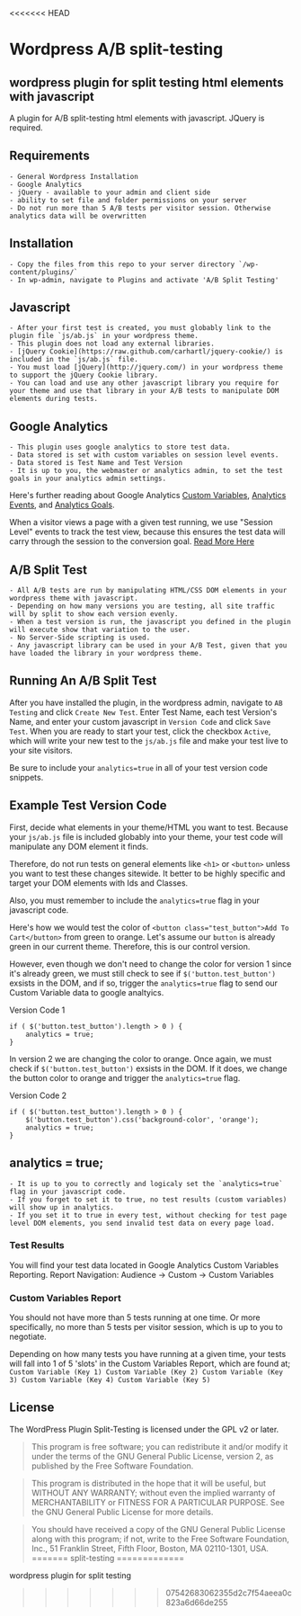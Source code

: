 <<<<<<< HEAD
# Wordpress A/B split-testing

## wordpress plugin for split testing html elements with javascript

A plugin for A/B split-testing html elements with javascript.  JQuery is required.

## Requirements
	- General Wordpress Installation
	- Google Analytics
	- jQuery - available to your admin and client side
	- ability to set file and folder permissions on your server
	- Do not run more than 5 A/B tests per visitor session. Otherwise analytics data will be overwritten

## Installation
	- Copy the files from this repo to your server directory `/wp-content/plugins/`
	- In wp-admin, navigate to Plugins and activate 'A/B Split Testing'

## Javascript
	- After your first test is created, you must globably link to the plugin file `js/ab.js` in your wordpress theme.
	- This plugin does not load any external libraries.
	- [jQuery Cookie](https://raw.github.com/carhartl/jquery-cookie/) is included in the `js/ab.js` file.
	- You must load [jQuery](http://jquery.com/) in your wordpress theme to support the jQuery Cookie library.
	- You can load and use any other javascript library you require for your theme and use that library in your A/B tests to manipulate DOM elements during tests.

## Google Analytics
	- This plugin uses google analytics to store test data.
	- Data stored is set with custom variables on session level events.
	- Data stored is Test Name and Test Version
	- It is up to you, the webmaster or analytics admin, to set the test goals in your analytics admin settings.

Here's further reading about Google Analytics [Custom Variables](https://developers.google.com/analytics/devguides/collection/gajs/gaTrackingCustomVariables), [Analytics Events](https://developers.google.com/analytics/devguides/collection/gajs/eventTrackerGuide), and [Analytics Goals](https://support.google.com/analytics/answer/1032415?hl=en).

When a visitor views a page with a given test running, we use "Session Level" events to track the test view, because this ensures the test data will carry through the session to the conversion goal. [Read More Here](http://www.kaushik.net/avinash/hits-sessions-metrics-dimensions-web-analytics/)

## A/B Split Test
	- All A/B tests are run by manipulating HTML/CSS DOM elements in your wordpress theme with javascript.
	- Depending on how many versions you are testing, all site traffic will by split to show each version evenly.
	- When a test version is run, the javascript you defined in the plugin will execute show that variation to the user.
	- No Server-Side scripting is used.
	- Any javascript library can be used in your A/B Test, given that you have loaded the library in your wordpress theme.

## Running An A/B Split Test

After you have installed the plugin, in the wordpress admin, navigate to `AB Testing` and click `Create New Test`. Enter Test Name, each test Version's Name, and enter your custom javascript in `Version Code` and click `Save Test`. When you are ready to start your test, click the checkbox `Active`, which will write your new test to the `js/ab.js` file and make your test live to your site visitors.

Be sure to include your `analytics=true` in all of your test version code snippets.

## Example Test Version Code

First, decide what elements in your theme/HTML you want to test.  Because your `js/ab.js` file is included globably into your theme, your test code will manipulate any DOM element it finds.

Therefore, do not run tests on general elements like `<h1>` or `<button>` unless you want to test these changes sitewide.  It better to be highly specific and target your DOM elements with Ids and Classes.

Also, you must remember to include the `analytics=true` flag in your javascript code.

Here's how we would test the color of `<button class="test_button">Add To Cart</button>` from green to orange.  Let's assume our `button` is already green in our current theme.  Therefore, this is our control version.

However, even though we don't need to change the color for version 1 since it's already green, we must still check to see if `$('button.test_button')` exsists in the DOM, and if so, trigger the `analytics=true` flag to send our Custom Variable data to google analtyics.

Version Code 1
```Javascipt
if ( $('button.test_button').length > 0 ) {
	analytics = true;
}
```
In version 2 we are changing the color to orange. Once again, we must check if `$('button.test_button')` exsists in the DOM.  If it does, we change the button color to orange and trigger the `analytics=true` flag.

Version Code 2
```Javascipt
if ( $('button.test_button').length > 0 ) {
	$('button.test_button').css('background-color', 'orange');
	analytics = true;
}
```

## analytics = true;
	- It is up to you to correctly and logicaly set the `analytics=true` flag in your javascript code.
	- If you forget to set it to true, no test results (custom variables) will show up in analytics.
	- If you set it to true in every test, without checking for test page level DOM elements, you send invalid test data on every page load.

### Test Results
You will find your test data located in Google Analytics Custom Variables Reporting.
Report Navigation: Audience -> Custom -> Custom Variables

### Custom Variables Report
You should not have more than 5 tests running at one time.  Or more specifically, no more than 5 tests per visitor session, which is up to you to negotiate.

Depending on how many tests you have running at a given time, your tests will fall into 1 of 5 'slots' in the Custom Variables Report, which are found at;
`Custom Variable (Key 1) Custom Variable (Key 2) Custom Variable (Key 3) Custom Variable (Key 4) Custom Variable (Key 5)`

## License

The WordPress Plugin Split-Testing is licensed under the GPL v2 or later.

> This program is free software; you can redistribute it and/or modify
it under the terms of the GNU General Public License, version 2, as
published by the Free Software Foundation.

> This program is distributed in the hope that it will be useful,
but WITHOUT ANY WARRANTY; without even the implied warranty of
MERCHANTABILITY or FITNESS FOR A PARTICULAR PURPOSE.  See the
GNU General Public License for more details.

> You should have received a copy of the GNU General Public License along with this program; if not, write to the Free Software Foundation, Inc., 51 Franklin Street, Fifth Floor, Boston, MA  02110-1301, USA.
=======
split-testing
=============

wordpress plugin for split testing
>>>>>>> 07542683062355d2c7f54aeea0c823a6d66de255
